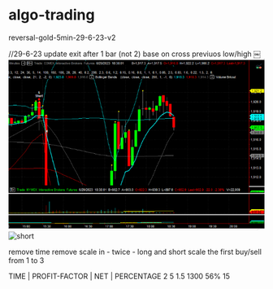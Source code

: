 # algo-trading
reversal-gold-5min-29-6-23-v2

//29-6-23 update exit after 1 bar (not 2) base on cross previuos low/high
￼![chart](unknown-1.png)
![short](unknown-2.png)



remove time 
remove scale in - twice - long and short 
scale the first buy/sell from 1 to 3 



TIME | PROFIT-FACTOR | NET | PERCENTAGE 
2 
5 1.5 1300 56%
15 